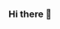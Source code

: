 ### Hi there 👋

<!--
**vanadiumjam/vanadiumjam** is a ✨ _special_ ✨ repository because its `README.md` (this file) appears on your GitHub profile.
Here are some ideas to get you started:

- 🔭 I’m currently working on ...
- 🌱 I’m currently learning ...
- 👯 I’m looking to collaborate on ...
- 🤔 I’m looking for help with ...
- 💬 Ask me about ... ohvanadiumjam@gmail.com
- 📫 How to reach me: ...  ohvanadiumjam@gmail.com
- 😄 Pronouns: ...
- ⚡ Fun fact: ...
-->

